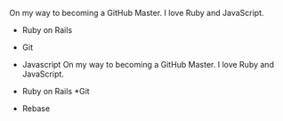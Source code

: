 On my way to becoming a GitHub Master. I love Ruby and JavaScript.
* Ruby on Rails
* Git
* Javascript
On my way to becoming a GitHub Master. I love Ruby and JavaScript.

* Ruby on Rails
*Git
* Rebase
